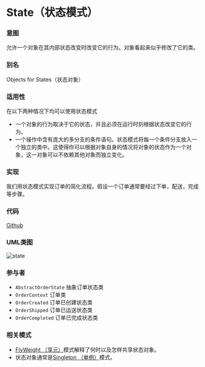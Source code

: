# State（状态模式）

### 意图
允许一个对象在其内部状态改变时改变它的行为。对象看起来似乎修改了它的类。

### 别名
Objects for States（状态对象）

### 适用性
在以下两种情况下均可以使用状态模式
* 一个对象的行为取决于它的状态，并且必须在运行时刻根据状态改变它的行为。
* 一个操作中含有庞大的多分支的条件语句。状态模式将每一个条件分支放入一个独立的类中。这使得你可以根据对象自身的情况将对象的状态作为一个对象，这一对象可以不依赖其他对象而独立变化。

### 实现
我们用状态模式实现订单的简化流程。假设一个订单通常要经过下单，配送，完成等步骤。

### 代码
[Github](https://github.com/alitain/design-pattern/tree/master/src/Behavioral/State)

### UML类图
![state](http://static.alitain.tech/dp_state.png)

### 参与者
* `AbstractOrderState` 抽象订单状态类
* `OrderContext` 订单类
* `OrderCreated` 订单已创建状态类
* `OrderShipped` 订单已运送状态类
* `OrderCompleted` 订单已完成状态类

### 相关模式
* [FlyWeight （享元）](https://github.com/alitain/design-pattern/blob/master/docs/structural/flyweight.md)模式解释了何时以及怎样共享状态对象。
* 状态对象通常是[Singleton （单例）](https://github.com/alitain/design-pattern/blob/master/docs/creational/singleton.md)模式。